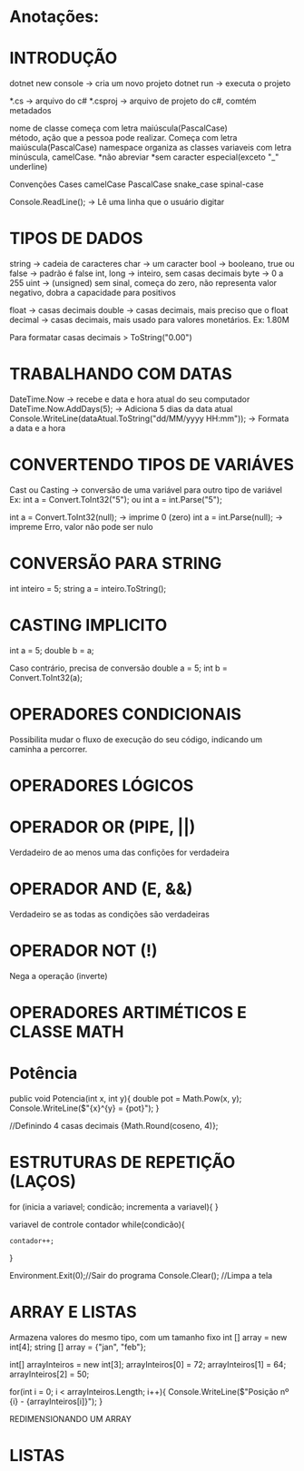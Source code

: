 # Anotações:

# INTRODUÇÃO

dotnet new console -> cria um novo projeto
dotnet run -> executa o projeto

*.cs -> arquivo do c#
*.csproj -> arquivo de projeto do c#, comtém metadados

nome de classe começa com letra maiúscula(PascalCase)	
método, ação que a pessoa pode realizar. Começa com letra maiúscula(PascalCase)
namespace organiza as classes
variaveis com letra minúscula, camelCase.
	*não abreviar
	*sem caracter especial(exceto "_" underline)


Convenções Cases
camelCase
PascalCase
snake_case
spinal-case


Console.ReadLine(); -> Lê uma linha que o usuário digitar

# TIPOS DE DADOS

string -> cadeia de caracteres
char -> um caracter
bool -> booleano, true ou false -> padrão é false
int, long -> inteiro, sem casas decimais
byte -> 0 a 255
uint -> (unsigned) sem sinal, começa do zero, não representa valor negativo, dobra a capacidade para positivos

float -> casas decimais
double -> casas decimais, mais preciso que o float
decimal -> casas decimais, mais usado para valores monetários. Ex: 1.80M

Para formatar casas decimais > ToString("0.00")

# TRABALHANDO COM DATAS
DateTime.Now -> recebe e data e hora atual do seu computador
DateTime.Now.AddDays(5); -> Adiciona 5 dias da data atual
Console.WriteLine(dataAtual.ToString("dd/MM/yyyy HH:mm")); -> Formata a data e a hora


# CONVERTENDO TIPOS DE VARIÁVES
Cast ou Casting -> conversão de uma variável para outro tipo de variável
Ex:
int a = Convert.ToInt32("5"); ou int a = int.Parse("5");

int a = Convert.ToInt32(null); -> imprime 0 (zero)
int a = int.Parse(null); -> impreme Erro, valor não pode ser nulo


# CONVERSÃO PARA STRING
int inteiro = 5;
string a = inteiro.ToString();

# CASTING IMPLICITO
int a = 5;
double b = a;


Caso contrário, precisa de conversão
double a = 5;
int b = Convert.ToInt32(a);

# OPERADORES CONDICIONAIS
Possibilita mudar o fluxo de execução do seu código, indicando um caminha a percorrer.

# OPERADORES LÓGICOS
# OPERADOR OR (PIPE, ||)
Verdadeiro de ao menos uma das confições for verdadeira

# OPERADOR AND (E, &&)
Verdadeiro se as todas as condições são verdadeiras

# OPERADOR NOT (!) 
Nega a operação (inverte)

# OPERADORES ARTIMÉTICOS E CLASSE MATH
# Potência
public void Potencia(int x, int y){
            double pot = Math.Pow(x, y);
            Console.WriteLine($"{x}^{y} = {pot}");
        }

//Definindo 4 casas decimais
{Math.Round(coseno, 4)};

# ESTRUTURAS DE REPETIÇÃO (LAÇOS)
for (inicia a variavel; condicão; incrementa a variavel){
}

variavel de controle
contador
while(condicão){

	contador++;
}

Environment.Exit(0);//Sair do programa
Console.Clear(); //Limpa a tela

# ARRAY E LISTAS
Armazena valores do mesmo tipo, com um tamanho fixo
int [] array = new int[4];
string [] array = {"jan", "feb"};

int[] arrayInteiros = new int[3];
arrayInteiros[0] = 72;
arrayInteiros[1] = 64;
arrayInteiros[2] = 50;

for(int i = 0; i < arrayInteiros.Length; i++){
    Console.WriteLine($"Posição nº {i} - {arrayInteiros[i]}");
}

REDIMENSIONANDO UM ARRAY

# LISTAS
